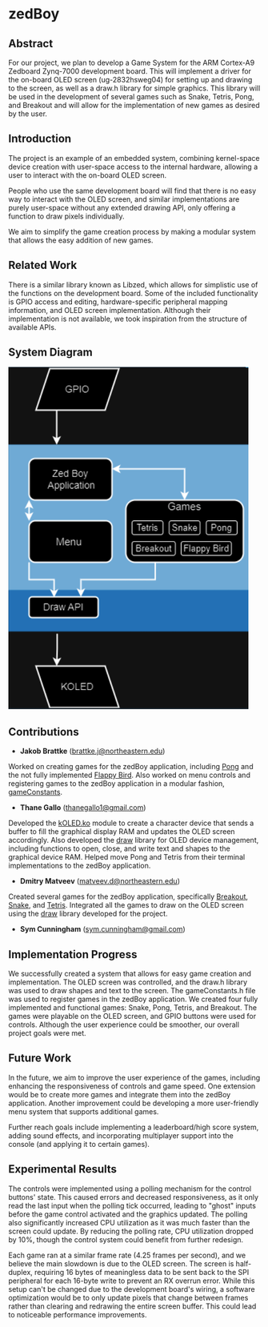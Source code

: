 # zedBoy

####

## Abstract

For our project, we plan to develop a Game System for the ARM Cortex-A9 Zedboard Zynq-7000 development board. This will implement a driver for the on-board OLED screen (ug-2832hsweg04) for setting up and drawing to the screen, as well as a draw.h library for simple graphics. This library will be used in the development of several games such as Snake, Tetris, Pong, and Breakout and will allow for the implementation of new games as desired by the user.

## Introduction

The project is an example of an embedded system, combining kernel-space device creation with user-space access to the internal hardware, allowing a user to interact with the on-board OLED screen.

People who use the same development board will find that there is no easy way to interact with the OLED screen, and similar implementations are purely user-space without any extended drawing API, only offering a function to draw pixels individually.

We aim to simplify the game creation process by making a modular system that allows the easy addition of new games.

## Related Work

There is a similar library known as Libzed, which allows for simplistic use of the functions on the development board. Some of the included functionality is GPIO access and editing, hardware-specific peripheral mapping information, and OLED screen implementation. Although their implementation is not available, we took inspiration from the structure of available APIs.

## System Diagram

![System Diagram](System_Diagram.png)

## Contributions

- **Jakob Brattke** (brattke.j@northeastern.edu)

Worked on creating games for the zedBoy application, including [Pong](/zedboy/games/pong) and the not fully implemented [Flappy Bird](/zedboy/games/flappy). Also worked on menu controls and registering games to the zedBoy application in a modular fashion, [gameConstants](/zedboy/utils).

- **Thane Gallo** (thanegallo1@gmail.com)

Developed the [kOLED.ko](kOLED/) module to create a character device that sends a buffer to fill the graphical display RAM and updates the OLED screen accordingly. Also developed the [draw](/zedboy/utils) library for OLED device management, including functions to open, close, and write text and shapes to the graphical device RAM. Helped move Pong and Tetris from their terminal implementations to the zedBoy application.

- **Dmitry Matveev** (matveev.d@northeastern.edu)

Created several games for the zedBoy application, specifically [Breakout](/zedboy/games/breakout), [Snake](/zedboy/games/snake), and [Tetris](/zedboy/games/tetris). Integrated all the games to draw on the OLED screen using the [draw](/zedboy/utils/) library developed for the project.

- **Sym Cunningham** (sym.cunningham@gmail.com)

## Implementation Progress

We successfully created a system that allows for easy game creation and implementation. The OLED screen was controlled, and the draw.h library was used to draw shapes and text to the screen. The gameConstants.h file was used to register games in the zedBoy application. We created four fully implemented and functional games: Snake, Pong, Tetris, and Breakout. The games were playable on the OLED screen, and GPIO buttons were used for controls. Although the user experience could be smoother, our overall project goals were met.

## Future Work

In the future, we aim to improve the user experience of the games, including enhancing the responsiveness of controls and game speed. One extension would be to create more games and integrate them into the zedBoy application. Another improvement could be developing a more user-friendly menu system that supports additional games.

Further reach goals include implementing a leaderboard/high score system, adding sound effects, and incorporating multiplayer support into the console (and applying it to certain games).

## Experimental Results

The controls were implemented using a polling mechanism for the control buttons' state. This caused errors and decreased responsiveness, as it only read the last input when the polling tick occurred, leading to "ghost" inputs before the game control activated and the graphics updated. The polling also significantly increased CPU utilization as it was much faster than the screen could update. By reducing the polling rate, CPU utilization dropped by 10%, though the control system could benefit from further redesign.

Each game ran at a similar frame rate (4.25 frames per second), and we believe the main slowdown is due to the OLED screen. The screen is half-duplex, requiring 16 bytes of meaningless data to be sent back to the SPI peripheral for each 16-byte write to prevent an RX overrun error. While this setup can't be changed due to the development board's wiring, a software optimization would be to only update pixels that change between frames rather than clearing and redrawing the entire screen buffer. This could lead to noticeable performance improvements.
